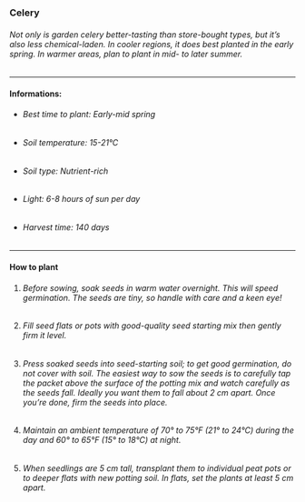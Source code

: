### Celery

###### Not only is garden celery better-tasting than store-bought types, but it’s also less chemical-laden. In cooler regions, it does best planted in the early spring. In warmer areas, plan to plant in mid- to later summer.

---

#### Informations:

- ###### Best time to plant: Early-mid spring
- ###### Soil temperature: 15-21°C
- ###### Soil type: Nutrient-rich
- ###### Light: 6-8 hours of sun per day
- ###### Harvest time: 140 days

---

#### How to plant

1. ###### Before sowing, soak seeds in warm water overnight. This will speed germination. The seeds are tiny, so handle with care and a keen eye!
2. ###### Fill seed flats or pots with good-quality seed starting mix then gently firm it level.
3. ###### Press soaked seeds into seed-starting soil; to get good germination, do not cover with soil. The easiest way to sow the seeds is to carefully tap the packet above the surface of the potting mix and watch carefully as the seeds fall. Ideally you want them to fall about 2 cm apart. Once you’re done, firm the seeds into place.
4. ###### Maintain an ambient temperature of 70° to 75°F (21° to 24°C) during the day and 60° to 65°F (15° to 18°C) at night.
5. ###### When seedlings are 5 cm tall, transplant them to individual peat pots or to deeper flats with new potting soil. In flats, set the plants at least 5 cm apart.